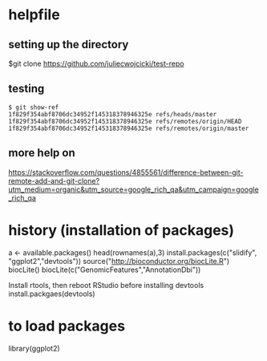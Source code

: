 # helpfile

## setting up the directory 
$git clone https://github.com/juliecwojcicki/test-repo

## testing

```
$ git show-ref
1f829f354abf8706dc34952f145318378946325e refs/heads/master
1f829f354abf8706dc34952f145318378946325e refs/remotes/origin/HEAD
1f829f354abf8706dc34952f145318378946325e refs/remotes/origin/master
```


## more help on
<https://stackoverflow.com/questions/4855561/difference-between-git-remote-add-and-git-clone?utm_medium=organic&utm_source=google_rich_qa&utm_campaign=google_rich_qa>

# history (installation of packages)

a <- available.packages()
head(rownames(a),3)
install.packages(c("slidify", "ggplot2","devtools"))
source("http://bioconductor.org/biocLite.R")
biocLite()
biocLite(c("GenomicFeatures","AnnotationDbi"))

Install rtools, then reboot RStudio before installing devtools
install.packgaes(devtools)

# to load packages

library(ggplot2)